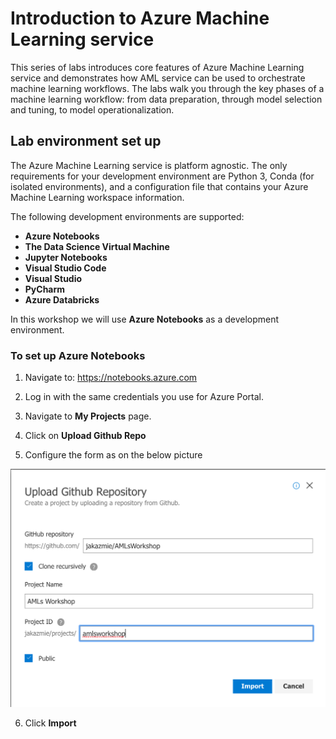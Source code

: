 # Introduction to Azure Machine Learning service
This series of labs introduces core features of Azure Machine Learning service and demonstrates how AML service can be used to orchestrate machine learning workflows. The labs  walk you through the key phases of a machine learning workflow: from data preparation, through model selection and tuning, to model operationalization.


## Lab environment set up

The Azure Machine Learning service is platform agnostic. The only requirements for your development environment are Python 3, Conda (for isolated environments), and a configuration file that contains your Azure Machine Learning workspace information.

The following development environments are supported: 
- **Azure Notebooks**
- **The Data Science Virtual Machine**
- **Jupyter Notebooks**
- **Visual Studio Code**
- **Visual Studio**
- **PyCharm**
- **Azure Databricks**

In this workshop we will use **Azure Notebooks** as a development environment.

### To set up Azure Notebooks

1. Navigate to: https://notebooks.azure.com

2. Log in with the same credentials you use for Azure Portal.

3. Navigate to **My Projects** page.

4. Click on **Upload Github Repo**

5. Configure the form as on the below picture

![Azure Notebooks](https://github.com/jakazmie/images-for-hands-on-labs/raw/master/azurenotebooks.png)

6. Click **Import**



